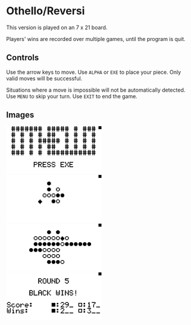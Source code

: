 # Othello/Reversi

This version is played on an 7 x 21 board.

Players' wins are recorded over multiple games, until the program is quit.

## Controls

Use the arrow keys to move. Use `ALPHA` or `EXE` to place your piece. Only valid moves will be successful.

Situations where a move is impossible will not be automatically detected. Use `MENU` to skip your turn. Use `EXIT` to end the game.

## Images

<p float="left">
<img style="width: 256px; image-rendering: pixelated;" src="../_images/img17.png">
<img style="width: 256px; image-rendering: pixelated;" src="../_images/img18.png">
<img style="width: 256px; image-rendering: pixelated;" src="../_images/img19.png">
<img style="width: 256px; image-rendering: pixelated;" src="../_images/img20.png">
</p>
